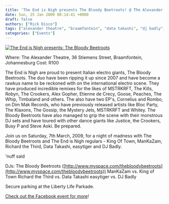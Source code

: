 ```yaml
---
title: 'The End is Nigh presents The Bloody Beetroots! @ The Alexander Theatre (JHB)'
date: Sun, 25 Jan 2009 08:14:41 +0000
draft: false
authors: ["Rick Disco"]
tags: ["alexander theatre", "braamfontein", "data takashi", "dj badly", "easy tiger", "end is nigh", "event", "johannesburg", "king of town", "mankazam", "party", "richard the third", "the bloody beetroots"]
categories: ["Events"]
---
```


[![The End is Nigh presents: The Bloody Beetroots](/wp-content/uploads/2009/01/endisnigh-bloody.jpg "The End is Nigh presents: The Bloody Beetroots")](/wp-content/uploads/2009/01/endisnigh-bloody.jpg)

Where: The Alexander Theatre, 36 Stiemens Street, Braamfontein, Johannesburg Cost: R100

The End is Nigh are proud to present Italian electro giants, The Bloody Beetroots. The duo have been ripping it up since 2007 and have become a rawkus name to be reckoned with on the international electro scene. They have produced incredible remixes for the likes of MSTRKRFT, The Kills, Robyn, The Crookers, Alex Gopher, Etienne de Crecy, Goose, Peaches, The Whip, Timbaland and others. The also have two EP's, Cornelius and Rombo, on Dim Mak Records, who have previously released artists like Bloc Party, The Klaxons, The Gossip, the Mystery Jets, MSTRKRFT and Whitey. The Bloody Beetroots have also managed to grip the scene with their monstrous DJ sets and have toured with other dance giants like Justice, the Crookers, Busy P and Steve Aoki. Be prepared.

Join us on Saturday, 7th March, 2009, for a night of madness with The Bloody Beetroots and The End is Nigh regulars - King Of Town, ManKaZam, Richard the Third, Data Takashi, easytiger and DJ Badly.

'nuff said

DJs: The Bloody Beetroots ([http://www.myspace.com/thebloodybeetroots](http://www.myspace.com/thebloodybeetroots)) ManKaZam vs. King of Town Richard the Third vs. Data Takashi easytiger vs. DJ Badly

Secure parking at the Liberty Life Parkade.

[Check out the Facebook event for more](http://www.facebook.com/event.php?eid=46946842676 "Facebook Event")!


